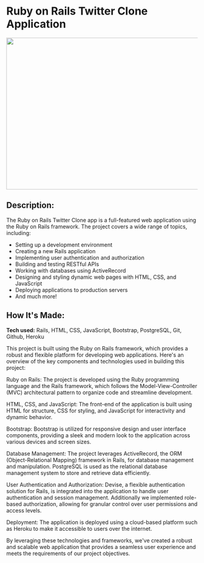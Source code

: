 # Ruby on Rails Twitter Clone Application

<img src="https://media.giphy.com/media/68hCnsv0HTElL3Q5zJ/giphy.gif" width="1000" height="400"/>

## Description:

The Ruby on Rails Twitter Clone app is a full-featured web application using the Ruby on Rails framework. The project covers a wide range of topics, including:

- Setting up a development environment
- Creating a new Rails application
- Implementing user authentication and authorization
- Building and testing RESTful APIs
- Working with databases using ActiveRecord
- Designing and styling dynamic web pages with HTML, CSS, and JavaScript
- Deploying applications to production servers
- And much more!


## How It's Made:

**Tech used:** Rails, HTML, CSS, JavaScript, Bootstrap, PostgreSQL, Git, Github, Heroku

This project is built using the Ruby on Rails framework, which provides a robust and flexible platform for developing web applications. Here's an overview of the key components and technologies used in building this project:

Ruby on Rails: The project is developed using the Ruby programming language and the Rails framework, which follows the Model-View-Controller (MVC) architectural pattern to organize code and streamline development.

HTML, CSS, and JavaScript: The front-end of the application is built using HTML for structure, CSS for styling, and JavaScript for interactivity and dynamic behavior.

Bootstrap: Bootstrap is utilized for responsive design and user interface components, providing a sleek and modern look to the application across various devices and screen sizes.

Database Management: The project leverages ActiveRecord, the ORM (Object-Relational Mapping) framework in Rails, for database management and manipulation. PostgreSQL is used as the relational database management system to store and retrieve data efficiently.

User Authentication and Authorization: Devise, a flexible authentication solution for Rails, is integrated into the application to handle user authentication and session management. Additionally we implemented role-based authorization, allowing for granular control over user permissions and access levels.

Deployment: The application is deployed using a cloud-based platform such as Heroku to make it accessible to users over the internet.

By leveraging these technologies and frameworks, we've created a robust and scalable web application that provides a seamless user experience and meets the requirements of our project objectives.

